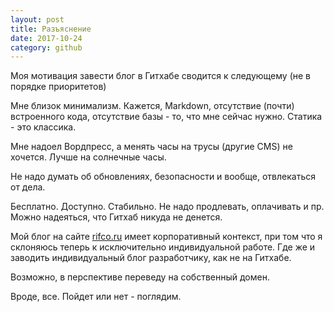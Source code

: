 ```yaml
---
layout: post
title: Разъяснение
date: 2017-10-24
category: github
---
```


Моя мотивация завести блог в Гитхабе сводится к следующему (не в порядке приоритетов)

Мне близок минимализм. Кажется, Markdown, отсутствие (почти) встроенного кода, отсутствие базы - то, что мне сейчас нужно. Статика - это классика.

Мне надоел Вордпресс, а менять часы на трусы (другие CMS) не хочется. Лучше на солнечные часы.

Не надо думать об обновлениях, безопасности и вообще, отвлекаться от дела.

Бесплатно. Доступно. Стабильно. Не надо продлевать, оплачивать и пр. Можно надеяться, что Гитхаб никуда не денется.

Мой блог на сайте [rifco.ru](https://rifco.ru/blog) имеет корпоративный контекст, при том что я склоняюсь теперь к исключительно индивидуальной работе. Где же и заводить индивидуальный блог разработчику, как не на Гитхабе.

Возможно, в перспективе переведу на собственный домен.

Вроде, все. Пойдет или нет - поглядим.
